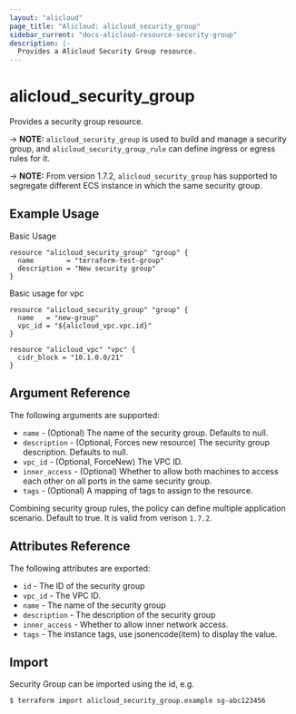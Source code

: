```yaml
---
layout: "alicloud"
page_title: "Alicloud: alicloud_security_group"
sidebar_current: "docs-alicloud-resource-security-group"
description: |-
  Provides a Alicloud Security Group resource.
---
```


# alicloud\_security\_group

Provides a security group resource.

-> **NOTE:** `alicloud_security_group` is used to build and manage a security group, and `alicloud_security_group_rule` can define ingress or egress rules for it.

-> **NOTE:** From version 1.7.2, `alicloud_security_group` has supported to segregate different ECS instance in which the same security group.

## Example Usage

Basic Usage

```
resource "alicloud_security_group" "group" {
  name        = "terraform-test-group"
  description = "New security group"
}
```
Basic usage for vpc

```
resource "alicloud_security_group" "group" {
  name   = "new-group"
  vpc_id = "${alicloud_vpc.vpc.id}"
}

resource "alicloud_vpc" "vpc" {
  cidr_block = "10.1.0.0/21"
}
```

## Argument Reference

The following arguments are supported:

* `name` - (Optional) The name of the security group. Defaults to null.
* `description` - (Optional, Forces new resource) The security group description. Defaults to null.
* `vpc_id` - (Optional, ForceNew) The VPC ID.
* `inner_access` - (Optional) Whether to allow both machines to access each other on all ports in the same security group.
* `tags` - (Optional) A mapping of tags to assign to the resource.

Combining security group rules, the policy can define multiple application scenario. Default to true. It is valid from verison `1.7.2`.

## Attributes Reference

The following attributes are exported:

* `id` - The ID of the security group
* `vpc_id` - The VPC ID.
* `name` - The name of the security group
* `description` - The description of the security group
* `inner_access` - Whether to allow inner network access.
* `tags` - The instance tags, use jsonencode(item) to display the value.

## Import

Security Group can be imported using the id, e.g.

```
$ terraform import alicloud_security_group.example sg-abc123456
```